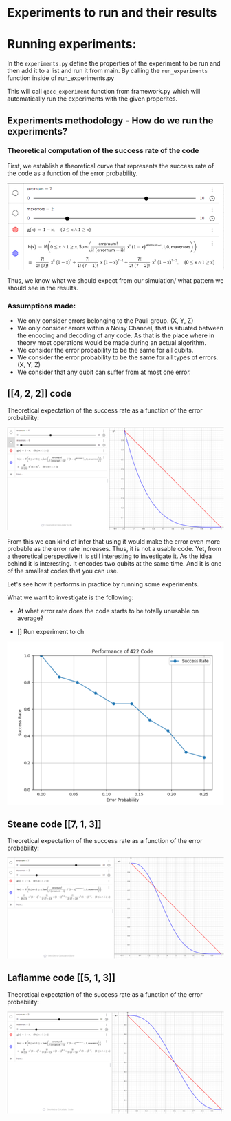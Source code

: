 # Experiments to run and their results

# Running experiments:
In the `experiments.py` define the properties of the experiment to be run and then add it to a list and run it from main.
By calling the `run_experiments` function inside of run_experiments.py

This will call `qecc_experiment` function from framework.py which will automatically run the experiments
with the given properites.


## Experiments methodology - How do we run the experiments?

### Theoretical computation of the success rate of the code

First, we establish a theoretical curve that represents the success rate of the code as a function of the error probability.

![mathematical expectations](assets/theoretical_way_of_computing.png)

Thus, we know what we should expect from our simulation/ what pattern we should see in the results.

### Assumptions made:

- We only consider errors belonging to the Pauli group. (X, Y, Z)
- We only consider errors within a Noisy Channel, that is situated between the encoding and decoding of any code.
As that is the place where in theory most operations would be made during an actual algorithm.
- We consider the error probability to be the same for all qubits.
- We consider the error probability to be the same for all types of errors. (X, Y, Z)
- We consider that any qubit can suffer from at most one error.


## [[4, 2, 2]] code 

Theoretical expectation of the success rate as a function of the error probability:

![theoretical - 422](assets/422_theoretical.png)

From this we can kind of infer that using it would make the error even more probable as the error rate increases. Thus, it is not a usable code.
Yet, from a theoretical perspective it is still interesting to investigate it. As the idea behind it is interesting. It encodes two qubits at the same time.
And it is one of the smallest codes that you can use. 

Let's see how it performs in practice by running some experiments. 

What we want to investigate is the following: 
- At what error rate does the code starts to be totally unusable on average?







- [] Run experiment to ch



![alt text](assets/422_x_flip.png)




## Steane code  [[7, 1, 3]]

Theoretical expectation of the success rate as a function of the error probability:

![alt text](assets/steane_theoretical.png)


## Laflamme code [[5, 1, 3]]

Theoretical expectation of the success rate as a function of the error probability:

![alt text](assets/laflamme_theoretical.png)